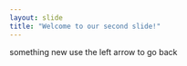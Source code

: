 ```yaml
---
layout: slide
title: "Welcome to our second slide!"
---
```

something new
use the left arrow to go back
